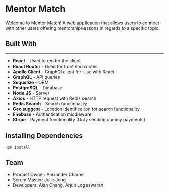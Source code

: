 # Mentor Match
  Welcome to Mentor Match! A web application that allows users to connect with other users offering mentorship/lessons in regards to a specific topic.

## Built With
---
- **React** - Used to render the client
- **React Router** - Used for front end routes 
- **Apollo Client** - GraphQl client for iuse with React
- **GraphQL** - API queries
- **Sequelize** - ORM
- **PostgreSQL** - Database
- **Node.JS** - Server
- **Axios** - HTTP request with Redis search
- **Redis Search** - Search functionality
- **Geo suggest** - Location identificaiton for search functionality
- **Firebase** - Authentication middleware
- **Stripe** - Payment functionality (Only sending dummy payments)

## Installing Dependencies

``` 
npm install
```

## Team
  - Product Owner: Alexander Charles
  - Scrum Master: Julie Jung
  - Developers: Alan Chang, Arjun Logeswaran




